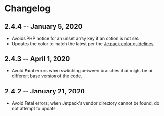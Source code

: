 # Changelog

## 2.4.4 -- January 5, 2020

- Avoids PHP notice for an unset array key if an option is not set.
- Updates the color to match the latest per the [Jetpack color guidelines](https://color-studio.blog).

## 2.4.3 -- April 1, 2020

- Avoid Fatal errors when switching between branches that might be at different base version of the code.

## 2.4.2 -- January 21, 2020

- Avoid Fatal errors; when Jetpack's vendor directory cannot be found, do not attempt to update.
